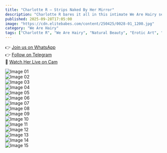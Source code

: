 ```yaml
---
title: "Charlotte R – Strips Naked By Her Mirror"
description: "Charlotte R bares it all in this intimate We Are Hairy set, capturing natural beauty and raw allure."
published: 2025-09-28T17:05:00
image: "https://cdn.elitebabes.com/content/250425/0028-01_1200.jpg"
category: "We Are Hairy"
tags: ["Charlotte R", "We Are Hairy", "Natural Beauty", "Erotic Art", "Mirror Set"]
---
```


👉 [Join us on WhatsApp](https://redirecting-kappa.vercel.app/)  
👉 [Follow on Telegram](https://redirecting-kappa.vercel.app/)  
🔞 [Watch Her Live on Cam](https://redirecting-kappa.vercel.app/)  

![Image 01](https://cdn.elitebabes.com/content/250425/0028-01_1200.jpg)  
![Image 02](https://cdn.elitebabes.com/content/250425/0028-02_1200.jpg)  
![Image 03](https://cdn.elitebabes.com/content/250425/0028-03_1200.jpg)  
![Image 04](https://cdn.elitebabes.com/content/250425/0028-04_1200.jpg)  
![Image 05](https://cdn.elitebabes.com/content/250425/0028-05_1200.jpg)  
![Image 06](https://cdn.elitebabes.com/content/250425/0028-06_1200.jpg)  
![Image 07](https://cdn.elitebabes.com/content/250425/0028-07_1200.jpg)  
![Image 08](https://cdn.elitebabes.com/content/250425/0028-08_1200.jpg)  
![Image 09](https://cdn.elitebabes.com/content/250425/0028-09_1200.jpg)  
![Image 10](https://cdn.elitebabes.com/content/250425/0028-10_1200.jpg)  
![Image 11](https://cdn.elitebabes.com/content/250425/0028-11_1200.jpg)  
![Image 12](https://cdn.elitebabes.com/content/250425/0028-12_1200.jpg)  
![Image 13](https://cdn.elitebabes.com/content/250425/0028-13_1200.jpg)  
![Image 14](https://cdn.elitebabes.com/content/250425/0028-14_1200.jpg)  
![Image 15](https://cdn.elitebabes.com/content/250425/0028-15_1200.jpg)
